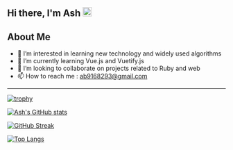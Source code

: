 <h2>Hi there, I'm Ash <img src="https://media.giphy.com/media/hvRJCLFzcasrR4ia7z/giphy.gif" width="21px"> </h2>
   

## About Me

<!-- TO DO: add more details about me later -->
- 👀 I’m interested in learning new technology and widely used algorithms 
- 🌱 I’m currently learning Vue.js and Vuetify.js
- 💞️ I’m looking to collaborate on projects related to Ruby and web
- 📫 How to reach me : ab9168293@gmail.com


---
[![trophy](https://github-profile-trophy.vercel.app/?username=ash-the-practical-programmer&theme=dracula&margin-w=6)](https://github.com/ryo-ma/github-profile-trophy)

[![Ash's GitHub stats](https://github-readme-stats.vercel.app/api?username=ash-the-practical-programmer&show_icons=true&theme=dracula)](https://github.com/anuraghazra/github-readme-stats)

[![GitHub Streak](https://streak-stats.demolab.com?user=Ash-the-practical-programmer&theme=dracula)](https://git.io/streak-stats)

[![Top Langs](https://github-readme-stats.vercel.app/api/top-langs/?username=ash-the-practical-programmer&layout=compact&theme=dracula)](https://github.com/anuraghazra/github-readme-stats)
